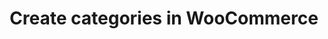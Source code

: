 ---
title: "Create categories in WooCommerce"
name: "channelmeta_woocommerce"
key: "manage_category_enabled"
description: "If set to true allows the creation of categories from the collection field in S2S. If false categories will not be created.Don't forget to set parent id"
user_friendly_description: "Determine whether or not you want Stock2Shop create categories for you in WooCommerce."
default: "true"
values: []
tags: [channelmeta,woocommerce]
type: "meta"
process: "products"
headless: true
---